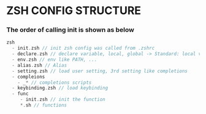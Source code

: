 # ZSH CONFIG STRUCTURE

### The order of calling init is shown as below

```c
zsh
  - init.zsh // init zsh config was called from .zshrc
  - declare.zsh // declare variable, local, global -> Standard: local variable with prefix "__"
  - env.zsh // env like PATH, ...
  - alias.zsh // Alias
  - setting.zsh // load user setting, 3rd setting like completions
  - compleions
    - _* // completions scripts
  - keybinding.zsh // load keybinding
  - func
     - init.zsh // init the function
     *.sh // functions
```
